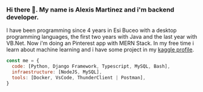 ### Hi there 👋. My name is Alexis Martinez and i'm backend developer.
I have been programming since 4 years in Esi Buceo with a desktop programming languages, the first two years with Java and the last year with VB.Net. Now i'm doing an Pinterest app with MERN Stack. In my free time i learn about machine learning and i have some project in my [kaggle profile](https://www.kaggle.com/amartinez111).
```js
const me = {
  code: [Python, Django Framework, Typescript, MySQL, Bash],
  infraestructure: [NodeJS, MySQL], 
  tools: [Docker, VsCode, ThunderClient | Postman],
}
```
<!--
**alexisMartinez1235/alexisMartinez1235** is a ✨ _special_ ✨ repository because its `README.md` (this file) appears on your GitHub profile.

Here are some ideas to get you started:

- 🌱 I’m currently learning ...
- 👯 I’m looking to collaborate on ...
- 🤔 I’m looking for help with ...
- 💬 Ask me about ...
- 📫 How to reach me: ...
- 😄 Pronouns: ...
- ⚡ Fun fact: ...
-->
